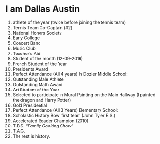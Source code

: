 # I am Dallas Austin

1.	athlete of the year (twice before joining the tennis team) 
2.	Tennis Team Co-Captain (#2) 
3.	National Honors Society 
4.	Early College 
5.	Concert Band
6.	Music Club
7.	Teacher’s Aid
8.	Student of the month (12-09-2016)
9.	French Student of the Year
10.	Presidents Award
11.	Perfect Attendance (All 4 years)
In Dozier Middle School:
1.	Outstanding Male Athlete 
2.	Outstanding Math Award
3.	Art Student of the Year
4.	Selected to participate in Mural Painting on the Main Hallway (I painted the dragon and Harry Potter)
5.	Gold Presidential 
6.	Perfect Attendance (All 3 Years)
Elementary School: 
1.	Scholastic History Bowl first team (John Tyler E.S.)
2.	Accelerated Reader Champion (2010)
3.	T.B.S. “_Family Cooking Show_”
4.	T.A.G.
5.	The rest is history.

